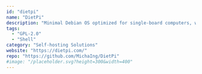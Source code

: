 ```yaml
---
id: "dietpi"
name: "DietPi"
description: "Minimal Debian OS optimized for single-board computers, which allows you to easily install and manage several services for selfhosting at home."
tags:
  - "GPL-2.0"
  - "Shell"
category: "Self-hosting Solutions"
website: "https://dietpi.com/"
repo: "https://github.com/MichaIng/DietPi"
#image: "/placeholder.svg?height=300&width=400"
---
```


